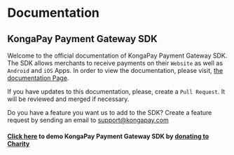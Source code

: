 # Documentation
## KongaPay Payment Gateway SDK

Welcome to the official documentation of KongaPay Payment Gateway SDK. The SDK allows merchants to receive payments on their `Website` as well as `Android` and `iOS` Apps.
In order to view the documentation, please visit, <a href="http://kongapay.github.io/" target="_blank">the documentation Page</a>.

If you have updates to this documentation, please, create a `Pull Request`. It will be reviewed and merged if necessary.

Do you have a feature you want us to add to the SDK? Create a feature request by sending an email to [support@kongapay.com](mailto:support@kongapay.com)

#### <a href="https://www.kongapay.com/#kongapay-demo" target="_blank">Click here</a> to demo KongaPay Payment Gateway SDK by <a href="https://www.kongapay.com/#kongapay-demo" target="_blank">donating to Charity</a>